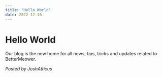 ```yaml
---
title: "Hello World"
date: 2022-12-16
---
```

# Hello World
Our blog is the new home for all news, tips, tricks and updates related to BetterMeower.

*Posted by JoshAtticus*

<script src="https://utteranc.es/client.js"
        repo="BetterMeower/Blog"
        issue-term="title"
        label="comment"
        theme="preferred-color-scheme"
        crossorigin="anonymous"
        async>
</script>
